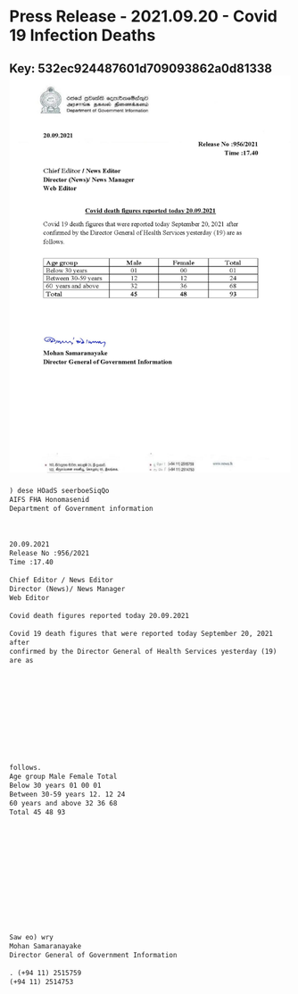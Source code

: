# Press Release - 2021.09.20 - Covid 19 Infection Deaths 
Key: 532ec924487601d709093862a0d81338 
![img](img/532ec924487601d709093862a0d81338.jpg)
---
```
) dese HOadS seerboeSiqQo
AIFS FHA Honomasenid
Department of Government information

 

20.09.2021
Release No :956/2021
Time :17.40

Chief Editor / News Editor
Director (News)/ News Manager
Web Editor

Covid death figures reported today 20.09.2021

Covid 19 death figures that were reported today September 20, 2021 after
confirmed by the Director General of Health Services yesterday (19) are as

 

 

 

 

 

follows.
Age group Male Female Total
Below 30 years 01 00 01
Between 30-59 years 12. 12 24
60 years and above 32 36 68
Total 45 48 93

 

 

 

 

 

 

Saw eo) wry
Mohan Samaranayake
Director General of Government Information

. (+94 11) 2515759
(+94 11) 2514753

 

```
